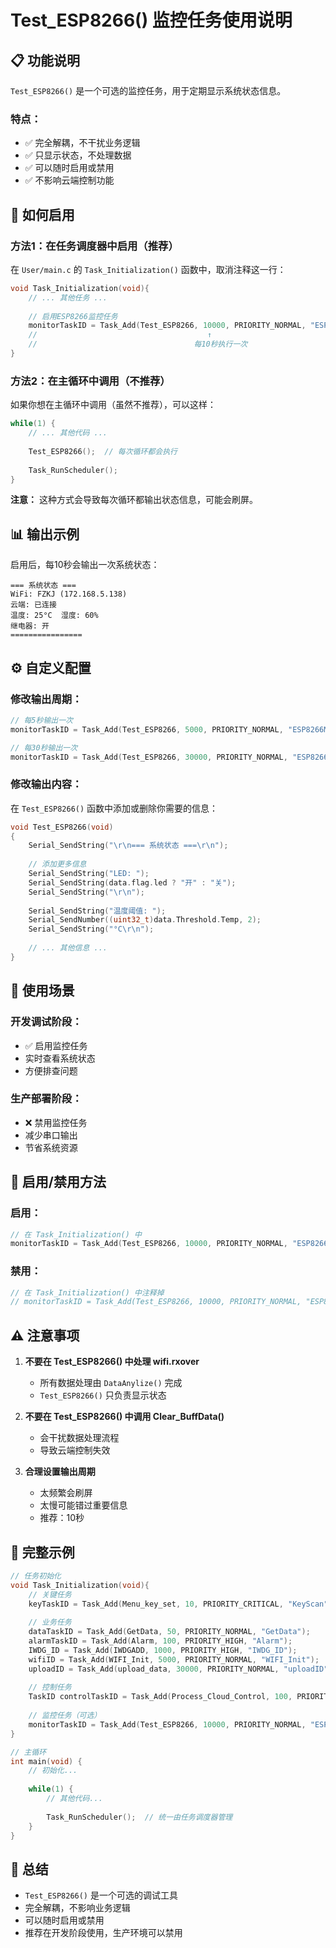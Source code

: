 # Test_ESP8266() 监控任务使用说明

## 📋 功能说明

`Test_ESP8266()` 是一个可选的监控任务，用于定期显示系统状态信息。

### **特点：**
- ✅ 完全解耦，不干扰业务逻辑
- ✅ 只显示状态，不处理数据
- ✅ 可以随时启用或禁用
- ✅ 不影响云端控制功能

## 🔧 如何启用

### **方法1：在任务调度器中启用（推荐）**

在 `User/main.c` 的 `Task_Initialization()` 函数中，取消注释这一行：

```c
void Task_Initialization(void){
    // ... 其他任务 ...
    
    // 启用ESP8266监控任务
    monitorTaskID = Task_Add(Test_ESP8266, 10000, PRIORITY_NORMAL, "ESP8266Monitor");
    //                                      ↑
    //                                   每10秒执行一次
}
```

### **方法2：在主循环中调用（不推荐）**

如果你想在主循环中调用（虽然不推荐），可以这样：

```c
while(1) {
    // ... 其他代码 ...
    
    Test_ESP8266();  // 每次循环都会执行
    
    Task_RunScheduler();
}
```

**注意：** 这种方式会导致每次循环都输出状态信息，可能会刷屏。

## 📊 输出示例

启用后，每10秒会输出一次系统状态：

```
=== 系统状态 ===
WiFi: FZKJ (172.168.5.138)
云端: 已连接
温度: 25°C  湿度: 60%
继电器: 开
================
```

## ⚙️ 自定义配置

### **修改输出周期：**

```c
// 每5秒输出一次
monitorTaskID = Task_Add(Test_ESP8266, 5000, PRIORITY_NORMAL, "ESP8266Monitor");

// 每30秒输出一次
monitorTaskID = Task_Add(Test_ESP8266, 30000, PRIORITY_NORMAL, "ESP8266Monitor");
```

### **修改输出内容：**

在 `Test_ESP8266()` 函数中添加或删除你需要的信息：

```c
void Test_ESP8266(void)
{
    Serial_SendString("\r\n=== 系统状态 ===\r\n");
    
    // 添加更多信息
    Serial_SendString("LED: ");
    Serial_SendString(data.flag.led ? "开" : "关");
    Serial_SendString("\r\n");
    
    Serial_SendString("温度阈值: ");
    Serial_SendNumber((uint32_t)data.Threshold.Temp, 2);
    Serial_SendString("°C\r\n");
    
    // ... 其他信息 ...
}
```

## 🎯 使用场景

### **开发调试阶段：**
- ✅ 启用监控任务
- 实时查看系统状态
- 方便排查问题

### **生产部署阶段：**
- ❌ 禁用监控任务
- 减少串口输出
- 节省系统资源

## 🔄 启用/禁用方法

### **启用：**
```c
// 在 Task_Initialization() 中
monitorTaskID = Task_Add(Test_ESP8266, 10000, PRIORITY_NORMAL, "ESP8266Monitor");
```

### **禁用：**
```c
// 在 Task_Initialization() 中注释掉
// monitorTaskID = Task_Add(Test_ESP8266, 10000, PRIORITY_NORMAL, "ESP8266Monitor");
```

## ⚠️ 注意事项

1. **不要在 Test_ESP8266() 中处理 wifi.rxover**
   - 所有数据处理由 `DataAnylize()` 完成
   - `Test_ESP8266()` 只负责显示状态

2. **不要在 Test_ESP8266() 中调用 Clear_BuffData()**
   - 会干扰数据处理流程
   - 导致云端控制失效

3. **合理设置输出周期**
   - 太频繁会刷屏
   - 太慢可能错过重要信息
   - 推荐：10秒

## 📝 完整示例

```c
// 任务初始化
void Task_Initialization(void){
    // 关键任务
    keyTaskID = Task_Add(Menu_key_set, 10, PRIORITY_CRITICAL, "KeyScan");
    
    // 业务任务
    dataTaskID = Task_Add(GetData, 50, PRIORITY_NORMAL, "GetData");
    alarmTaskID = Task_Add(Alarm, 100, PRIORITY_HIGH, "Alarm");
    IWDG_ID = Task_Add(IWDGADD, 1000, PRIORITY_HIGH, "IWDG_ID");
    wifiID = Task_Add(WIFI_Init, 5000, PRIORITY_NORMAL, "WIFI_Init");
    uploadID = Task_Add(upload_data, 30000, PRIORITY_NORMAL, "uploadID");
    
    // 控制任务
    TaskID controlTaskID = Task_Add(Process_Cloud_Control, 100, PRIORITY_HIGH, "CloudControl");
    
    // 监控任务（可选）
    monitorTaskID = Task_Add(Test_ESP8266, 10000, PRIORITY_NORMAL, "ESP8266Monitor");
}

// 主循环
int main(void) {
    // 初始化...
    
    while(1) {
        // 其他代码...
        
        Task_RunScheduler();  // 统一由任务调度器管理
    }
}
```

## 🎉 总结

- `Test_ESP8266()` 是一个可选的调试工具
- 完全解耦，不影响业务逻辑
- 可以随时启用或禁用
- 推荐在开发阶段使用，生产环境可以禁用
